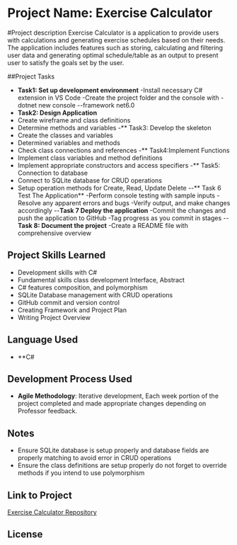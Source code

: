 # Project Name: Exercise Calculator

#Project description
Exercise Calculator is a application to provide users with calculations and generating exercise schedules based on their needs.  The application includes features such as storing, calculating and filtering user data and generating optimal schedule/table as an output to present user to satisfy the goals set by the user.


##Project Tasks
- **Task1: Set up development environment**
  -Install necessary C# extension in VS Code 
  -Create the project folder and the console with
   -dotnet new console --framework net6.0
- **Task2: Design Application**
 - Create wireframe and class definitions
 - Determine methods and variables
-** Task3: Develop the skeleton
 - Create the classes and variables 
 - Determined variables and methods
 - Check class connections and references
-** Task4:Implement Functions
 - Implement class variables and method definitions
 - Implement appropriate constructors and access specifiers
-** Task5: Connection to database
 - Connect to SQLite database for CRUD operations
 - Setup operation methods for Create, Read, Update Delete
--** Task 6 Test The Application**
 -Perform console testing with sample inputs
 -Resolve any apparent errors and bugs
 -Verify output, and make changes accordingly
--**Task 7 Deploy the application**
 -Commit the changes and push the application to GitHub 
 -Tag progress as you commit in stages
--**Task 8: Document the project**
 -Create a README file with comprehensive overview
 

## Project Skills Learned
- Development skills with C#
- Fundamental skills class development Interface, Abstract
- C# features composition, and polymorphism 
- SQLite Database management with CRUD operations
- GitHub commit and version control
- Creating Framework and Project Plan
- Writing Project Overview

## Language Used
- **C#

## Development Process Used
- **Agile Methodology**: Iterative development, Each week portion of the project completed and made appropriate changes
 depending on Professor feedback.

## Notes
- Ensure SQLite database is setup properly and database fields are properly matching to avoid error in CRUD operations
- Ensure the class definitions are setup properly do not forget to override methods if you intend to use polymorphism
## Link to Project
[Exercise Calculator Repository](https://github.com/muckay8360/CIS317-PROJECT)

## License

